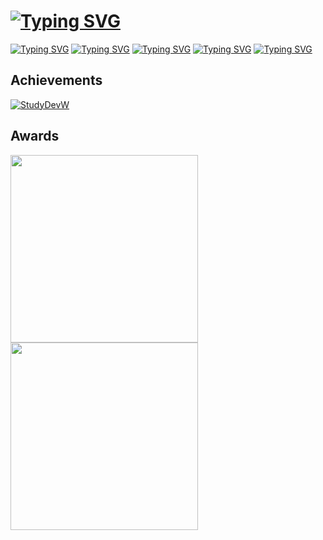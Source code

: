 <h1>
  <a href="https://git.io/typing-svg"><img src="https://readme-typing-svg.herokuapp.com?font=Ubuntu&weight=700&pause=1000&color=618D26&background=FFFFFF00&vCenter=true&multiline=true&width=435&height=40&lines=Full-Stack+Developer+C%2B%2B+%2F+.NET" alt="Typing SVG" /></a>
</h1>
<a href="https://git.io/typing-svg"><img src="https://readme-typing-svg.herokuapp.com?font=Ubuntu&duration=2000&pause=1000&color=618D26&background=FFFFFF00&vCenter=true&multiline=true&repeat=false&width=635&lines=Frontend+%5B+HTML+%2F+CSS+%2F+JS+%2F+C%2B%2B+(ImGui)+%2F+C%23+(WPF)+%5D" alt="Typing SVG" /></a>
<a href="https://git.io/typing-svg"><img src="https://readme-typing-svg.herokuapp.com?font=Ubuntu&duration=2000&pause=1000&color=618D26&background=FFFFFF00&vCenter=true&multiline=true&repeat=false&width=650&lines=Backend+%5B+ASP.NET+%2F+NGINX+%2F+Redis+%2F+PostgreSQL+%2F+RabbitMQ+%2F+Docker+%5D" alt="Typing SVG" /></a>
<a href="https://git.io/typing-svg"><img src="https://readme-typing-svg.herokuapp.com?font=Ubuntu&duration=2000&pause=1000&color=618D26&background=FFFFFF00&vCenter=true&multiline=true&repeat=false&width=650&lines=Using+Libs+.NET+%5B+EF+core+(ORM)+%2F+StackExchange.Redis+(Cache)+%5D" alt="Typing SVG" /></a>
<a href="https://git.io/typing-svg"><img src="https://readme-typing-svg.herokuapp.com?font=Ubuntu&duration=2000&pause=1000&color=618D26&background=FFFFFF00&vCenter=true&multiline=true&repeat=false&width=635&lines=Using+Libs+C%2B%2B+%5B+CPR%2C++POCO%2C+AMQP-CPP%2C++JSON+%5D" alt="Typing SVG" /></a>
<a href="https://git.io/typing-svg"><img src="https://readme-typing-svg.herokuapp.com?font=Ubuntu&duration=2000&pause=1000&color=618D26&background=FFFFFF00&vCenter=true&multiline=true&repeat=false&width=635&lines=Operation+Systems+%5B+Windows+%2F+Ubuntu+22.04+LTS+%5D" alt="Typing SVG" /></a>

<h2>Achievements</h2>
<a href="https://github.com/ryo-ma/github-profile-trophy"><img src="https://github-profile-trophy.vercel.app/?username=StudyDevW&theme=dark_lover&margin-w=15&title=-Reviews,-PullRequest,-Stars,-Followers,-Issues" alt="StudyDevW" /></a>
<h2>Awards</h2>
<img src="https://github.com/user-attachments/assets/cea0532a-7c46-47aa-83de-5b6c48ba7708" width="300px">
<img src="https://github.com/user-attachments/assets/50f826b0-2207-4b14-abe2-a684f5496551" width="300px">

